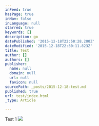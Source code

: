 ```yaml
---
inFeed: true
hasPage: true
inNav: false
inLanguage: null
starred: true
keywords: []
description: go
datePublished: '2015-12-18T22:50:28.200Z'
dateModified: '2015-12-18T22:50:11.823Z'
title: Test
author: []
authors: []
publisher:
  name: null
  domain: null
  url: null
  favicon: null
sourcePath: _posts/2015-12-18-test.md
published: true
url: test/index.html
_type: Article

---
```

Test 1
![](https://the-grid-user-content.s3-us-west-2.amazonaws.com/4527b72e-a93e-4ada-8cbf-dd57e9f70d83.JPG)